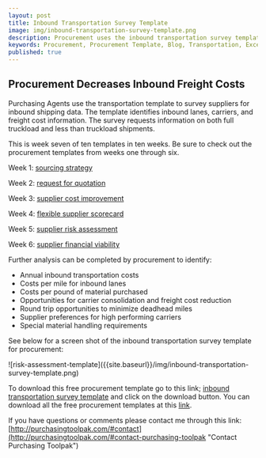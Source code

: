 ```yaml
---
layout: post
title: Inbound Transportation Survey Template
image: img/inbound-transportation-survey-template.png
description: Procurement uses the inbound transportation survey template to identify inbound lanes, carriers and costs.
keywords: Procurement, Procurement Template, Blog, Transportation, Excel Template, Inbound Transportation
published: true
---
```

## Procurement Decreases Inbound Freight Costs 

Purchasing Agents use the transportation template to survey suppliers for inbound shipping data. The template identifies inbound lanes, carriers, and freight cost information. The survey requests information on both full truckload and less than truckload shipments.

This is week seven of ten templates in ten weeks. Be sure to check out the procurement templates from weeks one through six.

Week 1:	[sourcing strategy]({{site.baseurl}}/2017/04/07/sourcing-strategy-template)

Week 2:	[request for quotation]({{site.baseurl}}/2017/04/14/request-for-quotation-template)

Week 3:	[supplier cost improvement]({{site.baseurl}}/2017/04/21/supplier-cost-improvement-template)

Week 4: [flexible supplier scorecard]({{site.baseurl}}/2017/04/28/flexible-supplier-scorecard-template)

Week 5: [supplier risk assessment]({{site.baseurl}}/2017/05/05/risk-assessment-template)

Week 6: [supplier financial viability]({{site.baseurl}}/2017/05/12/supplier-financial-viability-template)
<!--more-->

Further analysis can be completed by procurement to identify:

- Annual inbound transportation costs
- Costs per mile for inbound lanes
- Costs per pound of material purchased
- Opportunities for carrier consolidation and freight cost reduction
- Round trip opportunities to minimize deadhead miles
- Supplier preferences for high performing carriers
- Special material handling requirements

See below for a screen shot of the inbound transportation survey template for procurement:
 <div style="text-align:left" markdown="1">
  ![risk-assessment-template]({{site.baseurl}}/img/inbound-transportation-survey-template.png)
 </div>

To download this free procurement template go to this link; <a href="https://github.com/purchasingtoolpak/purchasingtoolpak/blob/master/supplier-integration/inbound-transportation-survey-template.xlsx">inbound transportation survey template</a> and click on the download button. You can download all the free procurement templates at this <a href="http://purchasingtoolpak.com/#download-procurement-templates">link</a>.

 If you have questions or comments please contact me through this link:
 [http://purchasingtoolpak.com/#contact](http://purchasingtoolpak.com/#contact-purchasing-toolpak "Contact Purchasing Toolpak")
